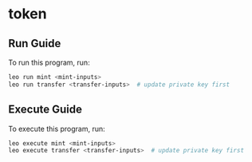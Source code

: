 # token

## Run Guide

To run this program, run:
```bash
leo run mint <mint-inputs>
leo run transfer <transfer-inputs>  # update private key first
```

## Execute Guide

To execute this program, run:
```bash
leo execute mint <mint-inputs>
leo execute transfer <transfer-inputs>  # update private key first
```
